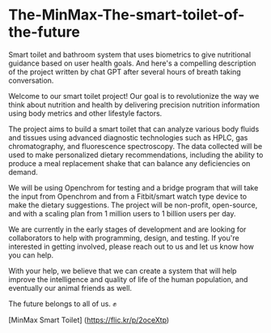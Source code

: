 # The-MinMax-The-smart-toilet-of-the-future
Smart toilet and bathroom system that uses biometrics to give nutritional guidance based on user health goals.
And here's a compelling description of the project written by chat GPT after several hours of breath taking conversation.

Welcome to our smart toilet project! Our goal is to revolutionize the way we think about nutrition and health by delivering precision nutrition information using body metrics and other lifestyle factors.

The project aims to build a smart toilet that can analyze various body fluids and tissues using advanced diagnostic technologies such as HPLC, gas chromatography, and fluorescence spectroscopy. The data collected will be used to make personalized dietary recommendations, including the ability to produce a meal replacement shake that can balance any deficiencies on demand.

We will be using Openchrom for testing and a bridge program that will take the input from Openchrom and from a Fitbit/smart watch type device to make the dietary suggestions. The project will be non-profit, open-source, and with a scaling plan from 1 million users to 1 billion users per day.

We are currently in the early stages of development and are looking for collaborators to help with programming, design, and testing. If you're interested in getting involved, please reach out to us and let us know how you can help.

With your help, we believe that we can create a system that will help improve the intelligence and quality of life of the human population, and eventually our animal friends as well.

The future belongs to all of us. ✊

[MinMax Smart Toilet]
(https://flic.kr/p/2oceXtp)
